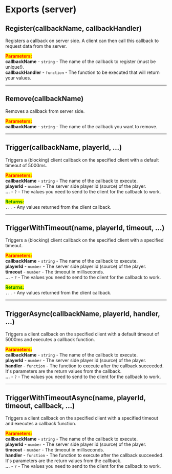 # Exports (server)

## Register(**callbackName, callbackHandler**)

Registers a callback on server side. A client can then call this callback to request data from the server.

<mark style="color:red;">**Parameters:**</mark>\
**callbackName** - `string` - The name of the callback to register (must be unique!).\
**callbackHandler** - `function` - The function to be executed that will return your values.



***

## Remove(callbackName)

Removes a callback from server side.

<mark style="color:red;">**Parameters:**</mark>\
**callbackName** - `string` - The name of the callback you want to remove.



***

## Trigger(callbackName, playerId, ...)

Triggers a (blocking) client callback on the specified client with a default timeout of 5000ms.

<mark style="color:red;">**Parameters:**</mark>\
**callbackName** - `string` - The name of the callback to execute.\
**playerId** - `number` - The server side player id (source) of the player.\
**...** - `?` - The values you need to send to the client for the callback to work.

<mark style="color:green;">**Returns:**</mark>\
`...` - Any values returned from the client callback.



***

## TriggerWithTimeout(name, playerId, timeout, ...)

Triggers a (blocking) client callback on the specified client with a specified timeout.

<mark style="color:red;">**Parameters:**</mark>\
**callbackName** - `string` - The name of the callback to execute.\
**playerId** - `number` - The server side player id (source) of the player.\
**timeout** - `number` - The timeout in milliseconds.\
**...** - `?` - The values you need to send to the client for the callback to work.

<mark style="color:green;">**Returns:**</mark>\
`...` - Any values returned from the client callback.



***

## TriggerAsync(callbackName, playerId, handler, ...)

Triggers a client callback on the specified client with a default timeout of 5000ms and executes a callback function.

<mark style="color:red;">**Parameters:**</mark>\
**callbackName** - `string` - The name of the callback to execute.\
**playerId** - `number` - The server side player id (source) of the player.\
**handler** - `function` - The function to execute after the callback succeeded. It's parameters are the return values from the callback.\
**...** - `?` - The values you need to send to the client for the callback to work.



***

## TriggerWithTimeoutAsync(name, playerId, timeout, callback, ...)

Triggers a client callback on the specified client with a specified timeout and executes a callback function.

<mark style="color:red;">**Parameters:**</mark>\
**callbackName** - `string` - The name of the callback to execute.\
**playerId** - `number` - The server side player id (source) of the player.\
**timeout** - `number` - The timeout in milliseconds.\
**handler** - `function` - The function to execute after the callback succeeded. It's parameters are the return values from the callback.\
**...** - `?` - The values you need to send to the client for the callback to work.
